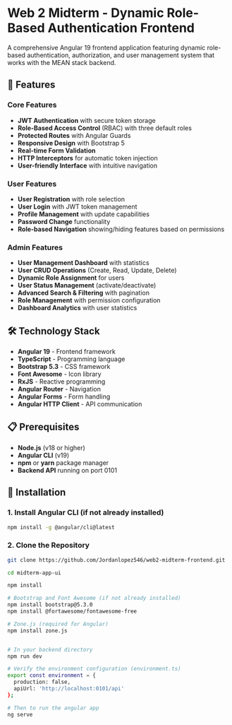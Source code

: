 # Web 2 Midterm - Dynamic Role-Based Authentication Frontend

A comprehensive Angular 19 frontend application featuring dynamic role-based authentication, authorization, and user management system that works with the MEAN stack backend.

## 🌟 Features

### Core Features

- **JWT Authentication** with secure token storage
- **Role-Based Access Control** (RBAC) with three default roles
- **Protected Routes** with Angular Guards
- **Responsive Design** with Bootstrap 5
- **Real-time Form Validation**
- **HTTP Interceptors** for automatic token injection
- **User-friendly Interface** with intuitive navigation

### User Features

- **User Registration** with role selection
- **User Login** with JWT token management
- **Profile Management** with update capabilities
- **Password Change** functionality
- **Role-based Navigation** showing/hiding features based on permissions

### Admin Features

- **User Management Dashboard** with statistics
- **User CRUD Operations** (Create, Read, Update, Delete)  
- **Dynamic Role Assignment** for users
- **User Status Management** (activate/deactivate)
- **Advanced Search & Filtering** with pagination
- **Role Management** with permission configuration
- **Dashboard Analytics** with user statistics

## 🛠️ Technology Stack

- **Angular 19** - Frontend framework
- **TypeScript** - Programming language
- **Bootstrap 5.3** - CSS framework
- **Font Awesome** - Icon library
- **RxJS** - Reactive programming
- **Angular Router** - Navigation
- **Angular Forms** - Form handling
- **Angular HTTP Client** - API communication

## 📋 Prerequisites

- **Node.js** (v18 or higher)
- **Angular CLI** (v19)
- **npm** or **yarn** package manager
- **Backend API** running on port 0101

## 🚀 Installation

### 1. Install Angular CLI (if not already installed)

```bash
npm install -g @angular/cli@latest
```

### 2. Clone the Repository

```bash
git clone https://github.com/Jordanlopez546/web2-midterm-frontend.git

cd midterm-app-ui

npm install

# Bootstrap and Font Awesome (if not already installed)
npm install bootstrap@5.3.0
npm install @fortawesome/fontawesome-free

# Zone.js (required for Angular)
npm install zone.js


# In your backend directory
npm run dev

# Verify the environment configuration (environment.ts)
export const environment = {
  production: false,
  apiUrl: 'http://localhost:0101/api'
};

# Then to run the angular app
ng serve
